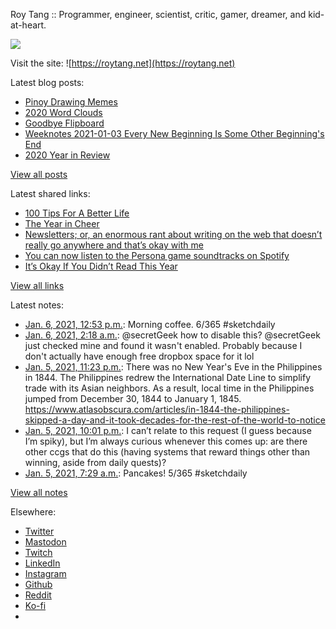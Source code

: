 Roy Tang :: Programmer, engineer, scientist, critic, gamer, dreamer, and kid-at-heart.

![](https://roytang.net/static/img/profile.jpg)

Visit the site: ![https://roytang.net](https://roytang.net)

Latest blog posts:

- [Pinoy Drawing Memes](https://roytang.net/2021/01/pinoy-drawing-memes/)
- [2020 Word Clouds](https://roytang.net/2021/01/word-clouds/)
- [Goodbye Flipboard](https://roytang.net/2021/01/goodbye-flipboard/)
- [Weeknotes 2021-01-03 Every New Beginning Is Some Other Beginning&#x27;s End](https://roytang.net/2021/01/weeknotes-2021-01-03/)
- [2020 Year in Review](https://roytang.net/2021/01/2020-year-in-review/)

[View all posts](https://roytang.net/blog)

Latest shared links:

- [100 Tips For A Better Life](https://roytang.net/2021/01/100-tips-for-a-better-life/)
- [The Year in Cheer](https://roytang.net/2021/01/the-year-in-cheer/)
- [Newsletters; or, an enormous rant about writing on the web that doesn’t really go anywhere and that’s okay with me](https://roytang.net/2021/01/newsletters-or-an-enormous-rant-about-writing-on-the-web-that-doesnt-really-go-anywhere-and-thats-ok/)
- [You can now listen to the Persona game soundtracks on Spotify](https://roytang.net/2021/01/you-can-now-listen-to-the-persona-game-soundtracks-on-spotify/)
- [It’s Okay If You Didn’t Read This Year](https://roytang.net/2021/01/its-okay-if-you-didnt-read-this-year/)

[View all links](https://roytang.net/links)

Latest notes:

- [Jan. 6, 2021, 12:53 p.m.](https://roytang.net/2021/01/1346922745234223104/): Morning coffee. 6/365 #sketchdaily
- [Jan. 6, 2021, 2:18 a.m.](https://roytang.net/2021/01/1346763019800334337/): @secretGeek how to disable this? @secretGeek just checked mine and found it wasn&#x27;t enabled. Probably because I don&#x27;t actually have enough free dropbox space for it lol
- [Jan. 5, 2021, 11:23 p.m.](https://roytang.net/2021/01/1346718914764369927/): There was no New Year&#x27;s Eve in the Philippines in 1844. The Philippines redrew the International Date Line to simplify trade with its Asian neighbors. As a result, local time in the Philippines jumped from December 30, 1844 to January 1, 1845. https://www.atlasobscura.com/articles/in-1844-the-philippines-skipped-a-day-and-it-took-decades-for-the-rest-of-the-world-to-notice
- [Jan. 5, 2021, 10:01 p.m.](https://roytang.net/2021/01/gi6ha57/): I can’t relate to this request (I guess because I’m spiky), but I’m always curious whenever this comes up: are there other ccgs that do this (having systems that reward things other than winning, aside from daily quests)?
- [Jan. 5, 2021, 7:29 a.m.](https://roytang.net/2021/01/1346478913908707328/): Pancakes! 5/365 #sketchdaily

[View all notes](https://roytang.net/notes)

Elsewhere:

- [Twitter](https://twitter.com/roytang)
- [Mastodon](https://mastodon.technology/@roytang)
- [Twitch](https://twitch.tv/twitchyroy)
- [LinkedIn](https://www.linkedin.com/in/roytang)
- [Instagram](https://instagram.com/roytang0400)
- [Github](https://github.com/roytang)
- [Reddit](https://reddit.com/u/hungryroy)
- [Ko-fi](https://ko-fi.com/roytang)
- [](mailto:hello@roytang.net)